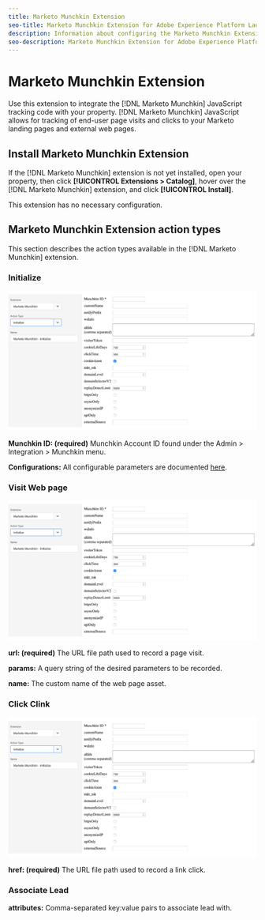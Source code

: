 ```yaml
---
title: Marketo Munchkin Extension
seo-title: Marketo Munchkin Extension for Adobe Experience Platform Launch
description: Information about configuring the Marketo Munchkin Extension, and the options available when using this extension to build a rule
seo-description: Marketo Munchkin Extension for Adobe Experience Platform Launch
---
```


# Marketo Munchkin Extension

Use this extension to integrate the [!DNL Marketo Munchkin] JavaScript tracking code with your property. [!DNL Marketo Munchkin] JavaScript allows for tracking of end-user page visits and clicks to your Marketo landing pages and external web pages.

## Install Marketo Munchkin Extension

If the [!DNL Marketo Munchkin] extension is not yet installed, open your property, then click **[!UICONTROL Extensions > Catalog]**, hover over the [!DNL Marketo Munchkin] extension, and click **[!UICONTROL Install]**.

This extension has no necessary configuration.

## Marketo Munchkin Extension action types

This section describes the action types available in the [!DNL Marketo Munchkin] extension.

### Initialize

![](/help/assets/munchkin-Init.png)

**Munchkin ID: (required)** Munchkin Account ID found under the Admin > Integration > Munchkin menu.

**Configurations:** All configurable parameters are documented [here](https://developers.marketo.com/javascript-api/lead-tracking/configuration/).

### Visit Web page

![](/help/assets/munchkin-Init.png)

**url: (required)** The URL file path used to record a page visit.

**params:** A query string of the desired parameters to be recorded.

**name:** The custom name of the web page asset.

### Click Clink

![](/help/assets/munchkin-Init.png)

**href: (required)** The URL file path used to record a link click.

### Associate Lead

**attributes:** Comma-separated key:value pairs to associate lead with.
